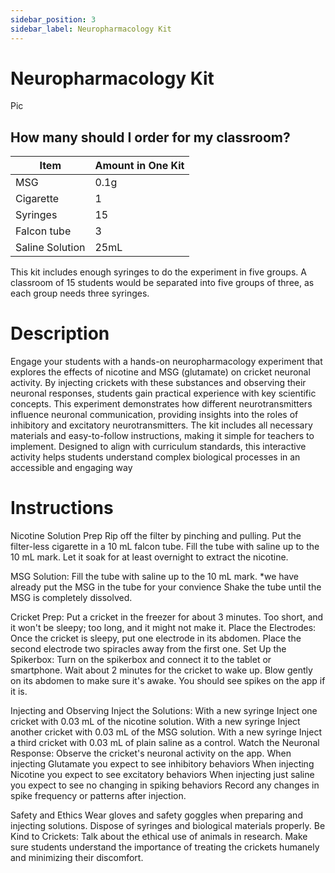 ```yaml
---
sidebar_position: 3
sidebar_label: Neuropharmacology Kit
---
```


# Neuropharmacology Kit #

Pic

## How many should I order for my classroom? ## 

| Item | Amount in One Kit|
|----------|----------|
| MSG | 0.1g|
| Cigarette | 1 |
| Syringes | 15 |
| Falcon tube | 3 |
| Saline Solution | 25mL |

This kit includes enough syringes to do the experiment in five groups. 
A classroom of 15 students would be separated into five groups of three, as each group needs three syringes. 

# Description #

Engage your students with a hands-on neuropharmacology experiment that explores the effects of nicotine and MSG (glutamate) on cricket neuronal activity. By injecting crickets with these substances and observing their neuronal responses, students gain practical experience with key scientific concepts. This experiment demonstrates how different neurotransmitters influence neuronal communication, providing insights into the roles of inhibitory and excitatory neurotransmitters. The kit includes all necessary materials and easy-to-follow instructions, making it simple for teachers to implement. Designed to align with curriculum standards, this interactive activity helps students understand complex biological processes in an accessible and engaging way

# Instructions # 

Nicotine Solution Prep
  Rip off the filter by pinching and pulling.
  Put the filter-less cigarette in a 10 mL falcon tube.
  Fill the tube with saline up to the 10 mL mark.
  Let it soak for at least overnight to extract the nicotine.

MSG Solution:
  Fill the tube with saline up to the 10 mL mark.
    *we have already put the MSG in the tube for your convience 
  Shake the tube until the MSG is completely dissolved.
  
Cricket Prep:
  Put a cricket in the freezer for about 3 minutes. Too short, and it won't be sleepy; too long, and it might not make it.
Place the Electrodes:
  Once the cricket is sleepy, put one electrode in its abdomen.
  Place the second electrode two spiracles away from the first one.
Set Up the Spikerbox:
  Turn on the spikerbox and connect it to the tablet or smartphone.
  Wait about 2 minutes for the cricket to wake up.
  Blow gently on its abdomen to make sure it's awake. You should see spikes on the app if it is.

Injecting and Observing
Inject the Solutions:
  With a new syringe Inject one cricket with 0.03 mL of the nicotine solution.
  With a new syringe Inject another cricket with 0.03 mL of the MSG solution.
  With a new syringe Inject a third cricket with 0.03 mL of plain saline as a control.
Watch the Neuronal Response:
  Observe the cricket's neuronal activity on the app.
  When injecting Glutamate you expect to see inhibitory behaviors
  When injecting Nicotine you expect to see excitatory behaviors
  When injecting just saline you expect to see no changing in spiking behaviors
  Record any changes in spike frequency or patterns after injection.

Safety and Ethics
  Wear gloves and safety goggles when preparing and injecting solutions.
  Dispose of syringes and biological materials properly.
Be Kind to Crickets:
  Talk about the ethical use of animals in research.
  Make sure students understand the importance of treating the crickets humanely and minimizing their discomfort.






